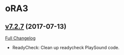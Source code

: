 # oRA3

## [v7.2.7](https://github.com/BigWigsMods/oRA3/tree/v7.2.7) (2017-07-13)
[Full Changelog](https://github.com/BigWigsMods/oRA3/compare/v7.2.6...v7.2.7)

- ReadyCheck: Clean up readycheck PlaySound code.  
